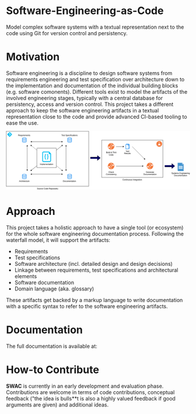# Software-Engineering-as-Code

Model complex software systems with a textual representation next to the code using Git for version control and persistency.  


# Motivation

Software engineering is a discipline to design software systems from requirements engineering and test specification over architecture down to the implementation and documentation of the individual building blocks (e.g. software comonents).
Different tools exist to model the artifacts of the involved engineering stages, typically with a central database for persistency, access and version control.
This project takes a different approach to keep the software engineering artifacts in a textual representation close to the code and provide advanced CI-based tooling to ease the use.

![High-Level Overview](docs/images/overview.drawio.png)


# Approach

This project takes a holistic approach to have a single tool (or ecosystem) for the whole software engineering documentation process.
Following the waterfall model, it will support the artifacts:

- Requirements
- Test specifications
- Software architecture (incl. detailed design and design decisions)
- Linkage between requirements, test specifications and architectural elements
- Software documentation
- Domain language (aka. glossary)

These artifacts get backed by a markup language to write documentation with a specific syntax to refer to the software engineering artifacts.


# Documentation

The full documentation is available at: <url>


# How-to Contribute

**SWAC** is currently in an early development and evaluation phase.
Contributions are welcome in terms of code contributions, conceptual feedback ("the idea is bulls**t is also a highly valued feedback if good arguments are given) and additional ideas.